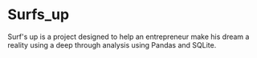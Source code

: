 # Surfs_up
Surf's up is a project designed to help an entrepreneur make his dream a reality using a deep through analysis using Pandas and SQLite.  
